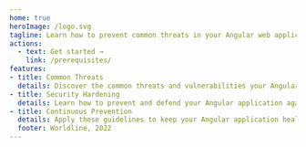 ```yaml
---
home: true
heroImage: /logo.svg
tagline: Learn how to prevent common threats in your Angular web application !
actions:
  - text: Get started →
    link: /prerequisites/
features:
- title: Common Threats
  details: Discover the common threats and vulnerabilities your Angular application can have and how to detect them.
- title: Security Hardening 
  details: Learn how to prevent and defend your Angular application against common threats.
- title: Continuous Prevention
  details: Apply these guidelines to keep your Angular application healthy against any future threats. 
  footer: Worldline, 2022
---
```


